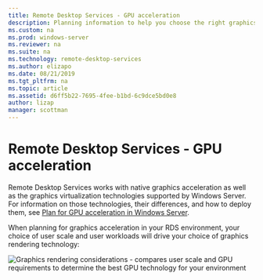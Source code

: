 ```yaml
---
title: Remote Desktop Services - GPU acceleration
description: Planning information to help you choose the right graphics virtualization option for your RDS deployment.
ms.custom: na
ms.prod: windows-server
ms.reviewer: na
ms.suite: na
ms.technology: remote-desktop-services
ms.author: elizapo
ms.date: 08/21/2019
ms.tgt_pltfrm: na
ms.topic: article
ms.assetid: d6ff5b22-7695-4fee-b1bd-6c9dce5bd0e8
author: lizap
manager: scottman
---
```

# Remote Desktop Services - GPU acceleration

Remote Desktop Services works with native graphics acceleration as well as the graphics virtualization technologies supported by Windows Server. For information on those technologies, their differences, and how to deploy them, see [Plan for GPU acceleration in Windows Server](../../virtualization/hyper-v/plan/plan-for-gpu-acceleration-in-windows-server.md).

When planning for graphics acceleration in your RDS environment, your choice of user scale and user workloads will drive your choice of graphics rendering technology:

![Graphics rendering considerations - compares user scale and GPU requirements to determine the best GPU technology for your environment](media/rds-gpu.png)
